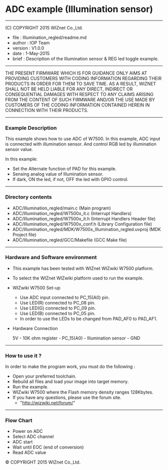 # ADC example (Illumination sensor)
******************************************************************************
(C) COPYRIGHT 2015 WIZnet Co.,Ltd.

  * file    : Illumination_regled/readme.md
  * author  : IOP Team
  * version : V1.0.0
  * date    : 1-May-2015
  * brief   : Description of the Illumination sensor & REG led toggle example.
******************************************************************************
THE PRESENT FIRMWARE WHICH IS FOR GUIDANCE ONLY AIMS AT PROVIDING CUSTOMERS WITH CODING INFORMATION REGARDING THEIR PRODUCTS IN ORDER FOR THEM TO SAVE TIME. AS A RESULT, WIZNET SHALL NOT BE HELD LIABLE FOR ANY DIRECT, INDIRECT OR CONSEQUENTIAL DAMAGES WITH RESPECT TO ANY CLAIMS ARISING FROM THE CONTENT OF SUCH FIRMWARE AND/OR THE USE MADE BY CUSTOMERS OF THE CODING INFORMATION CONTAINED HEREIN IN CONNECTION WITH THEIR PRODUCTS.
******************************************************************************

### Example Description

This example shows how to use ADC of W7500.
In this example, ADC input is connected with illumination sensor. And control RGB led by illumination sensor value.

In this example:
  - Set the Alternate function of PAD for this example.
  - Sensing analog value of Illumination sensor.
  - If dark, ON the led, if not, OFF the led with GPIO control.
______________________________________________________________________________

### Directory contents

  - ADC/Illumination_regled/main.c                                (Main program)
  - ADC/Illumination_regled/W7500x_it.c                           (Interrupt Handlers)
  - ADC/Illumination_regled/W7500x_it.h                           (Interrupt Handlers Header file)
  - ADC/Illumination_regled/W7500x_conf.h                         (Library Configuration file)
  - ADC/Illumination_regled/MDK/W7500x_Illumination_regled.uvproj     (MDK Project file)
  - ADC/Illumination_regled/GCC/Makefile                          (GCC Make file)
______________________________________________________________________________

### Hardware and Software environment 

  - This example has been tested with WIZnet WIZwiki W7500 platform.
  - To select the WIZnet WIZwiki platform used to run the example.

  - WIZwiki W7500 Set-up
    - Use ADC input connected to PC_15(A0) pin.
    - Use LED(R) connected to PC_08 pin.
    - Use LED(G) connected to PC_09 pin.
    - Use LED(B) connected to PC_05 pin.
    - In order to use the LEDs to be changed from PAD_AF0 to PAD_AF1.  
    
  - Hardware Connection
  
     5V - 10K ohm register - PC_15(A0) - Illumination sensor - GND
______________________________________________________________________________

### How to use it ? 

In order to make the program work, you must do the following :

 - Open your preferred toolchain.
 - Rebuild all files and load your image into target memory.
 - Run the example.
 - WIZwiki W7500 where the Flash memory density ranges 128Kbytes.
 - If you have any questions, please use the forum site.
   - "http://wizwiki.net/forum/"
______________________________________________________________________________
### Flow Chart 

 - Power on ADC
 - Select ADC channel
 - ADC start
 - Wait until EOC (end of conversion)
 - Read ADC value

&copy; COPYRIGHT 2015 WIZnet Co.,Ltd.
